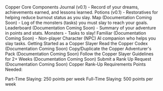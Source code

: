 Copper Core Components
Journal (v0.1) - Record of your dreams, achievements earned, and lessons learned.
Potions (v0.1) - Restoratives for helping reduce burnout status as you slay.
Map (Documentation Coming Soon) - Log of the monsters (tasks) you must slay to reach your goals.
Leaderboard (Documentation Coming Soon) - Summary of your adventure in points and stats.
Monsters - Tasks to slay!
Familiar (Documentation Coming Soon) - Non-player Character (NPC) AI companion who helps you slay tasks.
Getting Started as a Copper Slayer
Read the Copper Codex (Documentation Coming Soon)
Copy/Duplicate the Copper Adventurer's Pack (Documentation Coming Soon)
Follow the Copper Slayer Guidelines for 2+ Weeks (Documentation Coming Soon)
Submit a Rank Up Request (Documentation Coming Soon)
Copper Rank-Up Requirements
Points Needed:

Part-Time Slaying: 250 points per week
Full-Time Slaying: 500 points per week